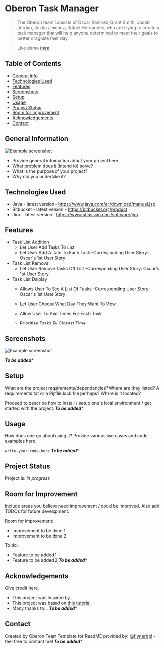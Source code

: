 # Oberon Task Manager
> The Oberon team consists of Oscar Ramirez, Grant Smith, Jacob Jordan, Justin Jimenez, Rafael Hernandez, who are trying to create a task manager that will help anyone determined to meet their goals to better oragnize their day.

> Live demo [_here_](https://www.example.com). <!-- If you have the project hosted somewhere, include the link here. -->

## Table of Contents
* [General Info](#general-information)
* [Technologies Used](#technologies-used)
* [Features](#features)
* [Screenshots](#screenshots)
* [Setup](#setup)
* [Usage](#usage)
* [Project Status](#project-status)
* [Room for Improvement](#room-for-improvement)
* [Acknowledgements](#acknowledgements)
* [Contact](#contact)
<!-- * [License](#license) -->


## General Information
![Example screenshot](https://i.imgur.com/QGHWdFm.jpg)



- Provide general information about your project here.
- What problem does it (intend to) solve?
- What is the purpose of your project?
- Why did you undertake it?
<!-- You don't have to answer all the questions - just the ones relevant to your project. -->


## Technologies Used
- Java - latest version - https://www.java.com/en/download/manual.jsp
- Bitbucket - latest version - https://bitbucket.org/product
- Jira - latest version - https://www.atlassian.com/software/jira


## Features
- Task List Addition
	- Let User Add Tasks To List
	- Let User Add A Date To Each Task
	-Corresponding User Story:
		Oscar's 1st User Story
- Task List Removal
	- Let User Remove Tasks Off List
	-Corresponding User Story:
		Oscar's 1st User Story
- Task List Dsiplay
	- Allows User To See A List Of Tasks
	-Corresponding User Story:
		Oscar's 1st User Story
	
	
	- Let User Choose What Day They Want To View
	- Allow User To Add Times For Each Task
	- Prioritize Tasks By Closest Time

## Screenshots
![Example screenshot](./img/screenshot.png)
<!-- If you have screenshots you'd like to share, include them here. -->

***To be added****


## Setup
What are the project requirements/dependencies? Where are they listed? A requirements.txt or a Pipfile.lock file perhaps? Where is it located?

Proceed to describe how to install / setup one's local environment / get started with the project.
***To be added****

## Usage
How does one go about using it?
Provide various use cases and code examples here.

`write-your-code-here`
***To be added****

## Project Status
Project is: _in progress_ 


## Room for Improvement
Include areas you believe need improvement / could be improved. Also add TODOs for future development.

Room for improvement:
- Improvement to be done 1
- Improvement to be done 2

To do:
- Feature to be added 1
- Feature to be added 2
***To be added****

## Acknowledgements
Give credit here.
- This project was inspired by...
- This project was based on [this tutorial](https://www.example.com).
- Many thanks to...
***To be added****

## Contact
Created by Oberon Team
Template for ReadME provided by: [@flynerdpl](https://www.flynerd.pl/) - feel free to contact me!
***To be added****

<!-- Optional -->
<!-- ## License -->
<!-- This project is open source and available under the [... License](). -->

<!-- You don't have to include all sections - just the one's relevant to your project -->